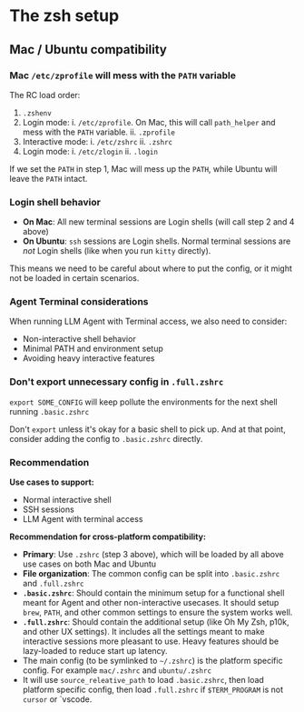 # The zsh setup

## Mac / Ubuntu compatibility

### Mac `/etc/zprofile` will mess with the `PATH` variable

The RC load order:

1. `.zshenv`
2. Login mode:
   i. `/etc/zprofile`. On Mac, this will call `path_helper` and mess with the `PATH` variable.
   ii. `.zprofile`
3. Interactive mode:
   i. `/etc/zshrc`
   ii. `.zshrc`
4. Login mode:
   i. `/etc/zlogin`
   ii. `.login`

If we set the `PATH` in step 1, Mac will mess up the `PATH`, while Ubuntu will leave the `PATH` intact.

### Login shell behavior

- **On Mac**: All new terminal sessions are Login shells (will call step 2 and 4 above)
- **On Ubuntu**: `ssh` sessions are Login shells. Normal terminal sessions are *not* Login shells
  (like when you run `kitty` directly).

This means we need to be careful about where to put the config, or it might not be loaded in certain scenarios.

### Agent Terminal considerations

When running LLM Agent with Terminal access, we also need to consider:

- Non-interactive shell behavior
- Minimal PATH and environment setup
- Avoiding heavy interactive features

### Don't export unnecessary config in `.full.zshrc`

`export SOME_CONFIG` will keep pollute the environments for the next shell running `.basic.zshrc`

Don't `export` unless it's okay for a basic shell to pick up.
And at that point, consider adding the config to `.basic.zshrc` directly.

### Recommendation

**Use cases to support:**

- Normal interactive shell
- SSH sessions
- LLM Agent with terminal access

**Recommendation for cross-platform compatibility:**

- **Primary**: Use `.zshrc` (step 3 above), which will be loaded by all above use cases on both Mac and Ubuntu
- **File organization**: The common config can be split into `.basic.zshrc` and `.full.zshrc`
- **`.basic.zshrc`**: Should contain the minimum setup for a functional shell meant for Agent and other non-interactive usecases.
  It should setup `brew`, `PATH`, and other common settings to ensure the system works well.
- **`.full.zshrc`**: Should contain the additional setup (like Oh My Zsh, p10k, and other UX settings).
  It includes all the settings meant to make interactive sessions more pleasant to use.
  Heavy features should be lazy-loaded to reduce start up latency.
- The main config (to be symlinked to `~/.zshrc`) is the platform specific config. For example `mac/.zshrc` and `ubuntu/.zshrc`
- It will use `source_releative_path` to load `.basic.zshrc`,
  then load platform specific config,
  then load `.full.zshrc` if `$TERM_PROGRAM` is not `cursor` or `vscode.
